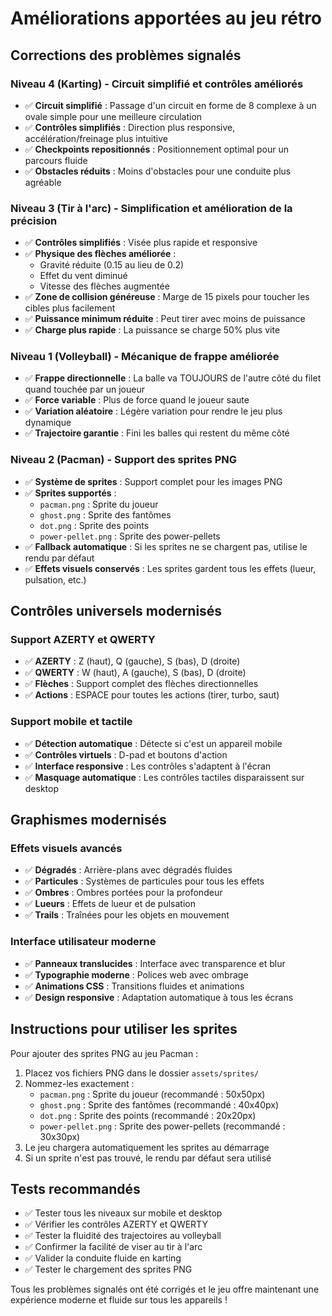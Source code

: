 # Améliorations apportées au jeu rétro

## Corrections des problèmes signalés

### Niveau 4 (Karting) - Circuit simplifié et contrôles améliorés
- ✅ **Circuit simplifié** : Passage d'un circuit en forme de 8 complexe à un ovale simple pour une meilleure circulation
- ✅ **Contrôles simplifiés** : Direction plus responsive, accélération/freinage plus intuitive
- ✅ **Checkpoints repositionnés** : Positionnement optimal pour un parcours fluide
- ✅ **Obstacles réduits** : Moins d'obstacles pour une conduite plus agréable

### Niveau 3 (Tir à l'arc) - Simplification et amélioration de la précision
- ✅ **Contrôles simplifiés** : Visée plus rapide et responsive
- ✅ **Physique des flèches améliorée** : 
  - Gravité réduite (0.15 au lieu de 0.2)
  - Effet du vent diminué
  - Vitesse des flèches augmentée
- ✅ **Zone de collision généreuse** : Marge de 15 pixels pour toucher les cibles plus facilement
- ✅ **Puissance minimum réduite** : Peut tirer avec moins de puissance
- ✅ **Charge plus rapide** : La puissance se charge 50% plus vite

### Niveau 1 (Volleyball) - Mécanique de frappe améliorée
- ✅ **Frappe directionnelle** : La balle va TOUJOURS de l'autre côté du filet quand touchée par un joueur
- ✅ **Force variable** : Plus de force quand le joueur saute
- ✅ **Variation aléatoire** : Légère variation pour rendre le jeu plus dynamique
- ✅ **Trajectoire garantie** : Fini les balles qui restent du même côté

### Niveau 2 (Pacman) - Support des sprites PNG
- ✅ **Système de sprites** : Support complet pour les images PNG
- ✅ **Sprites supportés** :
  - `pacman.png` : Sprite du joueur
  - `ghost.png` : Sprite des fantômes
  - `dot.png` : Sprite des points
  - `power-pellet.png` : Sprite des power-pellets
- ✅ **Fallback automatique** : Si les sprites ne se chargent pas, utilise le rendu par défaut
- ✅ **Effets visuels conservés** : Les sprites gardent tous les effets (lueur, pulsation, etc.)

## Contrôles universels modernisés

### Support AZERTY et QWERTY
- ✅ **AZERTY** : Z (haut), Q (gauche), S (bas), D (droite)
- ✅ **QWERTY** : W (haut), A (gauche), S (bas), D (droite)
- ✅ **Flèches** : Support complet des flèches directionnelles
- ✅ **Actions** : ESPACE pour toutes les actions (tirer, turbo, saut)

### Support mobile et tactile
- ✅ **Détection automatique** : Détecte si c'est un appareil mobile
- ✅ **Contrôles virtuels** : D-pad et boutons d'action
- ✅ **Interface responsive** : Les contrôles s'adaptent à l'écran
- ✅ **Masquage automatique** : Les contrôles tactiles disparaissent sur desktop

## Graphismes modernisés

### Effets visuels avancés
- ✅ **Dégradés** : Arrière-plans avec dégradés fluides
- ✅ **Particules** : Systèmes de particules pour tous les effets
- ✅ **Ombres** : Ombres portées pour la profondeur
- ✅ **Lueurs** : Effets de lueur et de pulsation
- ✅ **Trails** : Traînées pour les objets en mouvement

### Interface utilisateur moderne
- ✅ **Panneaux translucides** : Interface avec transparence et blur
- ✅ **Typographie moderne** : Polices web avec ombrage
- ✅ **Animations CSS** : Transitions fluides et animations
- ✅ **Design responsive** : Adaptation automatique à tous les écrans

## Instructions pour utiliser les sprites

Pour ajouter des sprites PNG au jeu Pacman :

1. Placez vos fichiers PNG dans le dossier `assets/sprites/`
2. Nommez-les exactement :
   - `pacman.png` : Sprite du joueur (recommandé : 50x50px)
   - `ghost.png` : Sprite des fantômes (recommandé : 40x40px)  
   - `dot.png` : Sprite des points (recommandé : 20x20px)
   - `power-pellet.png` : Sprite des power-pellets (recommandé : 30x30px)
3. Le jeu chargera automatiquement les sprites au démarrage
4. Si un sprite n'est pas trouvé, le rendu par défaut sera utilisé

## Tests recommandés

- ✅ Tester tous les niveaux sur mobile et desktop
- ✅ Vérifier les contrôles AZERTY et QWERTY
- ✅ Tester la fluidité des trajectoires au volleyball
- ✅ Confirmer la facilité de viser au tir à l'arc
- ✅ Valider la conduite fluide en karting
- ✅ Tester le chargement des sprites PNG

Tous les problèmes signalés ont été corrigés et le jeu offre maintenant une expérience moderne et fluide sur tous les appareils !
